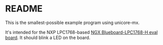 # README

This is the smallest-possible example program using unicore-mx.

It's intended for the NXP LPC1768-based
[NGX Blueboard-LPC1768-H eval board](http://shop.ngxtechnologies.com/product_info.php?cPath=21&products_id=65).
It should blink a LED on the board.
